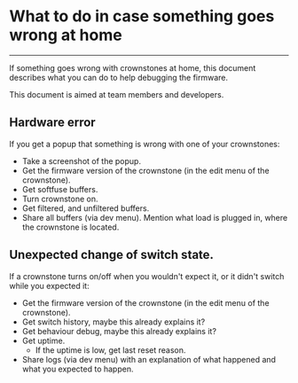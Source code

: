 # What to do in case something goes wrong at home
------------------------------

If something goes wrong with crownstones at home, this document describes what you can do to help debugging the firmware.

This document is aimed at team members and developers.

## Hardware error

If you get a popup that something is wrong with one of your crownstones:

- Take a screenshot of the popup.
- Get the firmware version of the crownstone (in the edit menu of the crownstone).
- Get softfuse buffers.
- Turn crownstone on.
- Get filtered, and unfiltered buffers.
- Share all buffers (via dev menu). Mention what load is plugged in, where the crownstone is located.

## Unexpected change of switch state.

If a crownstone turns on/off when you wouldn't expect it, or it didn't switch while you expected it:

- Get the firmware version of the crownstone (in the edit menu of the crownstone).
- Get switch history, maybe this already explains it?
- Get behaviour debug, maybe this already explains it?
- Get uptime.
    - If the uptime is low, get last reset reason.
- Share logs (via dev menu) with an explanation of what happened and what you expected to happen.


